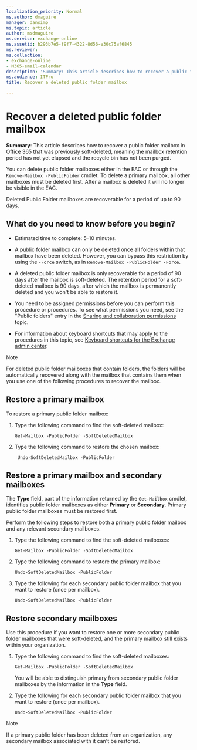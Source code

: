 ```yaml
---
localization_priority: Normal
ms.author: dmaguire
manager: dansimp
ms.topic: article
author: msdmaguire
ms.service: exchange-online
ms.assetid: b293b7e5-f9f7-4322-8d56-e30c75af6845
ms.reviewer: 
ms.collection: 
- exchange-online
- M365-email-calendar
description: 'Summary: This article describes how to recover a public folder mailbox in Office 365 that was previously soft-deleted, meaning the mailbox retention period has not yet elapsed and the recycle bin has not been purged.'
ms.audience: ITPro
title: Recover a deleted public folder mailbox

---
```


# Recover a deleted public folder mailbox

 **Summary**: This article describes how to recover a public folder mailbox in Office 365 that was previously soft-deleted, meaning the mailbox retention period has not yet elapsed and the recycle bin has not been purged.

You can delete public folder mailboxes either in the EAC or through the `Remove-Mailbox -PublicFolder` cmdlet. To delete a primary mailbox, all other mailboxes must be deleted first. After a mailbox is deleted it will no longer be visible in the EAC.

Deleted Public Folder mailboxes are recoverable for a period of up to 90 days.

## What do you need to know before you begin?

- Estimated time to complete: 5-10 minutes.

- A public folder mailbox can only be deleted once all folders within that mailbox have been deleted. However, you can bypass this restriction by using the `-Force` switch, as in `Remove-Mailbox -PublicFolder -Force`.

- A deleted public folder mailbox is only recoverable for a period of 90 days after the mailbox is soft-deleted. The retention period for a soft-deleted mailbox is 90 days, after which the mailbox is permanently deleted and you won't be able to restore it.

- You need to be assigned permissions before you can perform this procedure or procedures. To see what permissions you need, see the "Public folders" entry in the [Sharing and collaboration permissions](https://technet.microsoft.com/library/b7fa4b7c-1266-45bd-a14b-f66be0459cc5.aspx) topic.

- For information about keyboard shortcuts that may apply to the procedures in this topic, see [Keyboard shortcuts for the Exchange admin center](../../accessibility/keyboard-shortcuts-in-admin-center.md).

> [!NOTE]
> For deleted public folder mailboxes that contain folders, the folders will be automatically recovered along with the mailbox that contains them when you use one of the following procedures to recover the mailbox.

## Restore a primary mailbox

To restore a primary public folder mailbox:

1. Type the following command to find the soft-deleted mailbox:

   ```
   Get-Mailbox -PublicFolder -SoftDeletedMailbox
   ```

2. Type the following command to restore the chosen mailbox:

   ```
    Undo-SoftDeletedMailbox -PublicFolder
    ```

## Restore a primary mailbox and secondary mailboxes

The **Type** field, part of the information returned by the `Get-Mailbox` cmdlet, identifies public folder mailboxes as either **Primary** or **Secondary**. Primary public folder mailboxes must be restored first.

Perform the following steps to restore both a primary public folder mailbox and any relevant secondary mailboxes.

1. Type the following command to find the soft-deleted mailboxes:

   ```
   Get-Mailbox -PublicFolder -SoftDeletedMailbox
   ```

2. Type the following command to restore the primary mailbox:

   ```
   Undo-SoftDeletedMailbox -PublicFolder
   ```

3. Type the following for each secondary public folder mailbox that you want to restore (once per mailbox).

   ```
   Undo-SoftDeletedMailbox -PublicFolder
   ```

## Restore secondary mailboxes

Use this procedure if you want to restore one or more secondary public folder mailboxes that were soft-deleted, and the primary mailbox still exists within your organization.

1. Type the following command to find the soft-deleted mailboxes:

   ```
   Get-Mailbox -PublicFolder -SoftDeletedMailbox
   ```

   You will be able to distinguish primary from secondary public folder mailboxes by the information in the **Type** field.

2. Type the following for each secondary public folder mailbox that you want to restore (once per mailbox).

   ```
   Undo-SoftDeletedMailbox -PublicFolder
   ```

> [!NOTE]
> If a primary public folder has been deleted from an organization, any secondary mailbox associated with it can't be restored.




